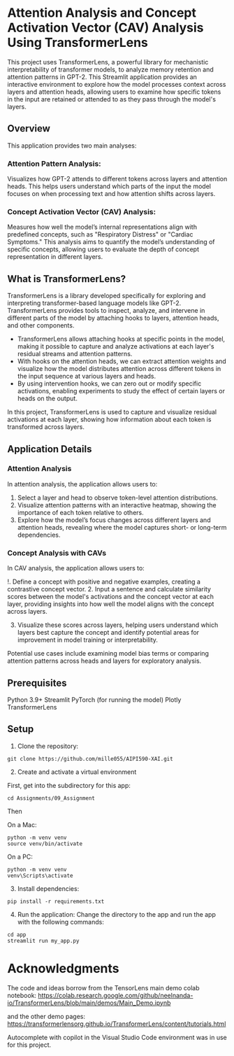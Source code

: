 # Attention Analysis and Concept Activation Vector (CAV) Analysis Using TransformerLens

This project uses TransformerLens, a powerful library for mechanistic interpretability of transformer models, to analyze memory retention and attention patterns in GPT-2. This Streamlit application provides an interactive environment to explore how the model processes context across layers and attention heads, allowing users to examine how specific tokens in the input are retained or attended to as they pass through the model's layers.


## Overview

This application provides two main analyses:

### Attention Pattern Analysis: 
Visualizes how GPT-2 attends to different tokens across layers and attention heads. This helps users understand which parts of the input the model focuses on when processing text and how attention shifts across layers.

### Concept Activation Vector (CAV) Analysis: 
Measures how well the model’s internal representations align with predefined concepts, such as "Respiratory Distress" or "Cardiac Symptoms." This analysis aims to quantify the model’s understanding of specific concepts, allowing users to evaluate the depth of concept representation in different layers.


## What is TransformerLens? 

TransformerLens is a library developed specifically for exploring and interpreting transformer-based language models like GPT-2. TransformerLens provides tools to inspect, analyze, and intervene in different parts of the model by attaching hooks to layers, attention heads, and other components.

* TransformerLens allows attaching hooks at specific points in the model, making it possible to capture and analyze activations at each layer's residual streams and attention patterns.
* With hooks on the attention heads, we can extract attention weights and visualize how the model distributes attention across different tokens in the input sequence at various layers and heads.
* By using intervention hooks, we can zero out or modify specific activations, enabling experiments to study the effect of certain layers or heads on the output.

In this project, TransformerLens is used to capture and visualize residual activations at each layer, showing how information about each token is transformed across layers.

## Application Details
### Attention Analysis
In attention analysis, the application allows users to:

1. Select a layer and head to observe token-level attention distributions.
2. Visualize attention patterns with an interactive heatmap, showing the importance of each token relative to others.
3. Explore how the model’s focus changes across different layers and attention heads, revealing where the model captures short- or long-term dependencies.

### Concept Analysis with CAVs
In CAV analysis, the application allows users to:

!. Define a concept with positive and negative examples, creating a contrastive concept vector.
2. Input a sentence and calculate similarity scores between the model's activations and the concept vector at each layer, providing insights into how well the model aligns with the concept across layers.

3. Visualize these scores across layers, helping users understand which layers best capture the concept and identify potential areas for improvement in model training or interpretability.

Potential use cases include examining model bias terms or comparing attention patterns across heads and layers for exploratory analysis.  

## Prerequisites
Python 3.9+
Streamlit
PyTorch (for running the model)
Plotly
TransformerLens

## Setup
1. Clone the repository:
```
git clone https://github.com/mille055/AIPI590-XAI.git
```
2. Create and activate a virtual environment

First, get into the subdirectory for this app:
```
cd Assignments/09_Assignment 
```
Then

On a Mac:
```
python -m venv venv
source venv/bin/activate
```
On a PC:
```
python -m venv venv
venv\Scripts\activate
```

3. Install dependencies:
```
pip install -r requirements.txt
```

4. Run the application:
Change the directory to the app and run the app with the following commands:
```
cd app
streamlit run my_app.py
```
# Acknowledgments
The code and ideas borrow from the TensorLens main demo colab notebook:
https://colab.research.google.com/github/neelnanda-io/TransformerLens/blob/main/demos/Main_Demo.ipynb

and the other demo pages:
https://transformerlensorg.github.io/TransformerLens/content/tutorials.html

Autocomplete with copilot in the Visual Studio Code environment was in use for this project.
